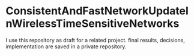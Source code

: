 # ConsistentAndFastNetworkUpdateInWirelessTimeSensitiveNetworks
 I use this repository as draft for a related project. final results, decisions, implementation are saved in a private repository.
 
